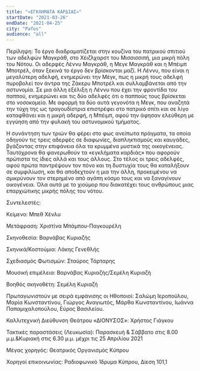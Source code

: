 ```yaml
---
title: "«ΕΓΚΛΗΜΑΤΑ ΚΑΡΔΙΑΣ»"
startDate: "2021-03-26"
endDate: "2021-04-25"
city: "Pafos"
audience: "all"
---
```

Περίληψη: Το έργο διαδραματίζεται στην κουζίνα του πατρικού σπιτιού των αδελφών Μαγκράθ, στο Χέιζλχαρστ του Μισσισσιπή, μια μικρή πόλη του Νότου. Οι αδερφές Λέννυ Μαγκράθ, η Μεγκ Μαγκράθ και η Μπέιμπ Μποτρέλ, όταν ξεκινά το έργο δεν βρίσκονται μαζί. Η Λέννυ, που είναι η μεγαλύτερη αδελφή, ενημερώνει την Μέγκ, πως η μικρή τους αδελφή πυροβολεί τον άντρα της Ζάκερυ  Μποτρέλ και συλλαμβάνεται από την αστυνομία. Σε μια άλλη εξέλιξη η Λέννυ που έχει την φροντίδα του παππού, ενημερώνει και τις δύο αδελφές ότι ο παππούς τους βρίσκεται στο νοσοκομείο. Με αφορμή τα δύο αυτά γεγονότα η Μεγκ, που αναζητά την τύχη της ως τραγουδίστρια επιστρέφει στο πατρικό σπίτι και σε λίγο καταφθάνει και η μικρή αδερφή, η Μπέιμπ, αφού την άφησαν ελεύθερη με εγγύηση από την φυλακή του αστυνομικού τμήματος.

 

Η συνάντηση των τριών θα φέρει στο φως ανείπωτα πράγματα, τα οποία οδηγούν τις τρεις αδερφές σε διαφωνίες, διαπληκτισμούς και καυγάδες, βγάζοντας στην επιφάνεια όλα τα κρυμμένα μυστικά της οικογένειας. Ταυτόχρονα θα φανερωθούν τα «εγκλήματα καρδιάς» που αφορούν πρώτιστα τις ίδιες αλλά και τους άλλους. Στο τέλος οι τρεις αδελφές, αφού πρώτα παντρέψουν τον πόνο και τη δυστυχία τους  θα καταλήξουν σε συμφιλίωση, και θα αποδεχτούν η μια την άλλη,  προκειμένου να σμικρύνουν τον στερημένο από αγάπη κόσμο τους και να ξαναγίνουν οικογένεια. Όλα αυτά με το χιούμορ που διακατέχει τους ανθρώπους μιας επαρχιώτικης μικρής πόλης του νότου.

 

Συντελεστές:

Κείμενο: Μπεθ Χένλυ

Μετάφραση: Χριστίνα Μπάμπου-Παγκουρέλη

Σκηνοθεσία: Βαρνάβας Κυριαζής

Σκηνικά/Κοστούμια: Λάκης Γενεθλής

Σχεδιασμός Φωτισμών: Σταύρος Τάρταρης

Μουσική επιμέλεια: Βαρνάβας Κυριαζής/Σεμέλη Κυριαζή

Βοηθός σκηνοθέτη: Σεμέλη Κυριαζή

Πρωταγωνιστούν με σειρά εμφάνισης οι Ηθοποιοί: Σαλώμη Ιεροπούλου, Μαρία Κωνσταντίνου, Γιώργος Αναγιωτός, Μάρθα Κωνσταντίνου, Ιωάννα Παπαμιχαλοπούλου, Εύρος Βασιλείου.

 

Καλλιτεχνική Διεύθυνση Θεάτρου «ΔΙΟΝΥΣΟΣ»: Χρήστος Γιάγκου

 

Τακτικές παραστάσεις (Λευκωσία): Παρασκευή & Σάββατο στις 8.00 μ.μ.&Κυριακή στις 6.30 μ.μ. μέχρι τις 25 Απριλίου 2021

Μέγας χορηγός: Θεατρικός Οργανισμός Κύπρου 

Χορηγοί επικοινωνίας: Ραδιοφωνικό Ίδρυμα Κύπρου, Δίεση 101,1

